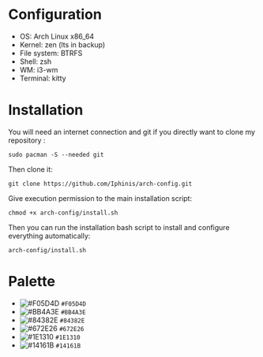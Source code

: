 # Configuration
- OS: Arch Linux x86\_64
- Kernel: zen (lts in backup)
- File system: BTRFS
- Shell: zsh
- WM: i3-wm
- Terminal: kitty

# Installation
You will need an internet connection and git if you directly want to clone my repository :

```
sudo pacman -S --needed git
```

Then clone it:

```
git clone https://github.com/Iphinis/arch-config.git
```

Give execution permission to the main installation script:

```
chmod +x arch-config/install.sh
```

Then you can run the installation bash script to install and configure everything automatically:

```
arch-config/install.sh
```

# Palette
- ![#F05D4D](https://placehold.co/15x15/F05D4D/F05D4D.png) `#F05D4D`
- ![#BB4A3E](https://placehold.co/15x15/BB4A3E/BB4A3E.png) `#BB4A3E`
- ![#84382E](https://placehold.co/15x15/84382E/84382E.png) `#84382E`
- ![#672E26](https://placehold.co/15x15/672E26/672E26.png) `#672E26`
- ![#1E1310](https://placehold.co/15x15/1E1310/1E1310.png) `#1E1310`
- ![#14161B](https://placehold.co/15x15/14161B/14161B.png) `#14161B`
